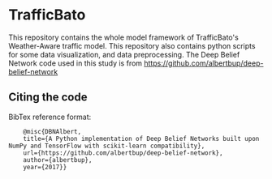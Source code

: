 # TrafficBato
This repository contains the whole model framework of TrafficBato's Weather-Aware traffic model. 
This repository also contains python scripts for some data visualization, and data preprocessing. 
The Deep Belief Network code used in this study is from https://github.com/albertbup/deep-belief-network

## Citing the code
BibTex reference format:

        @misc{DBNAlbert,
        title={A Python implementation of Deep Belief Networks built upon NumPy and TensorFlow with scikit-learn compatibility},
        url={https://github.com/albertbup/deep-belief-network},
        author={albertbup},
        year={2017}}
